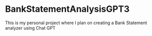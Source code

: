 # BankStatementAnalysisGPT3
This is my personal project where I plan on creating a Bank Statement analyzer using Chat GPT
